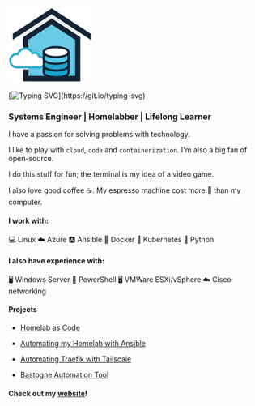 <img src="./logo.png" alt="logo" height="150">

[![Typing SVG](https://readme-typing-svg.demolab.com?font=Fira+Code&size=30&pause=1000&width=435&lines=My+name+is+Josh.;I+like+to+do+nerd+stuff.+;I+share+some+of+it+here.)](https://git.io/typing-svg)

### Systems Engineer | Homelabber | Lifelong Learner

I have a passion for solving problems with technology. 

I like to play with ```cloud```, ```code``` and ```containerization```. I'm also a big fan of open-source.

I do this stuff for fun; the terminal is my idea of a video game.  

I also love good coffee ☕. My espresso machine cost more 💸 than my computer.

#### I work with: 
💻 Linux
☁️ Azure
🅰️ Ansible
🐋 Docker
🚢 Kubernetes
🐍 Python

#### I also have experience with:
🖥️ Windows Server
🐚 PowerShell
🖥️ VMWare ESXi/vSphere
☁️ Cisco networking

#### Projects

- [Homelab as Code](https://github.com/joshrnoll/homelab-as-code)

- [Automating my Homelab with Ansible](https://github.com/joshrnoll/ansible-playbook-homelab)

- [Automating Traefik with Tailscale](https://github.com/joshrnoll/ansible-playbook-traefik-tailscale)

- [Bastogne Automation Tool](https://github.com/joshrnoll/BAT)

#### Check out my [website](https://joshrnoll.com)!